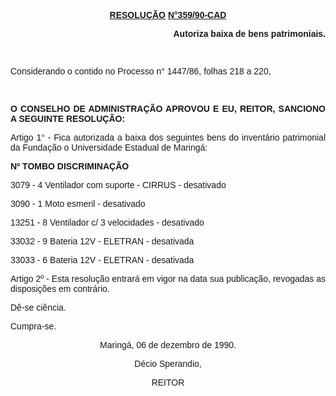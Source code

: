 <BODY>

<B><U><FONT FACE="Arial"><P ALIGN="CENTER">RESOLU&Ccedil;&Atilde;O</U> <U>N°359/90-CAD</P>
</U><P ALIGN="JUSTIFY"></P>
<P ALIGN="RIGHT">Autoriza baixa de bens patrimoniais. </P>
<P ALIGN="RIGHT"></P>
<P ALIGN="RIGHT">&nbsp;</P>
</B><P ALIGN="JUSTIFY">Considerando o contido no Processo n° 1447/86, folhas 218 a 220,</P>
<P ALIGN="JUSTIFY"></P>
<P ALIGN="JUSTIFY">&nbsp;</P>
<B><P ALIGN="JUSTIFY">O CONSELHO DE ADMINISTRA&Ccedil;&Atilde;O APROVOU E EU, REITOR, SANCIONO A SEGUINTE RESOLU&Ccedil;&Atilde;O:</P>
</B><P ALIGN="JUSTIFY"></P>
<P ALIGN="JUSTIFY">Artigo 1° - Fica autorizada a baixa dos seguintes bens do invent&aacute;rio patrimonial da Funda&ccedil;&atilde;o o Universidade Estadual de Maring&aacute;:</P>
<P ALIGN="JUSTIFY"></P>
<B><P ALIGN="JUSTIFY">Nº TOMBO&#9;DISCRIMINA&Ccedil;&Atilde;O</P>
</B><P ALIGN="JUSTIFY">3079 - 4&#9;Ventilador com suporte - CIRRUS - desativado</P>
<P ALIGN="JUSTIFY">3090 - 1&#9;Moto esmeril - desativado</P>
<P ALIGN="JUSTIFY">13251 - 8&#9;Ventilador c/ 3 velocidades - desativado</P>
<P ALIGN="JUSTIFY">33032 - 9&#9;Bateria 12V - ELETRAN - desativada</P>
<P ALIGN="JUSTIFY">33033 - 6&#9;Bateria 12V - ELETRAN - desativada</P>
<P ALIGN="JUSTIFY"></P>
<P ALIGN="JUSTIFY">Artigo 2º - Esta resolu&ccedil;&atilde;o entrar&aacute; em vigor na data sua publica&ccedil;&atilde;o, revogadas as disposi&ccedil;&otilde;es em contr&aacute;rio. </P>
<P ALIGN="JUSTIFY">D&ecirc;-se ci&ecirc;ncia.</P>
<P ALIGN="JUSTIFY">Cumpra-se.</P>
<P ALIGN="JUSTIFY"></P>
<P ALIGN="CENTER">Maring&aacute;, 06 de dezembro de 1990.</P>
<P ALIGN="CENTER"></P>
<P ALIGN="CENTER">D&eacute;cio Sperandio,</P>
<P ALIGN="CENTER">REITOR</P></FONT></BODY>
